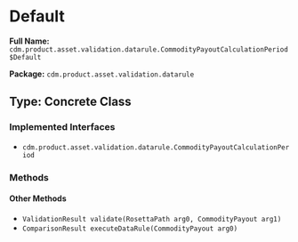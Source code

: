 # Default

**Full Name:** `cdm.product.asset.validation.datarule.CommodityPayoutCalculationPeriod$Default`

**Package:** `cdm.product.asset.validation.datarule`

## Type: Concrete Class

### Implemented Interfaces

- `cdm.product.asset.validation.datarule.CommodityPayoutCalculationPeriod`

### Methods

#### Other Methods

- `ValidationResult validate(RosettaPath arg0, CommodityPayout arg1)`
- `ComparisonResult executeDataRule(CommodityPayout arg0)`


